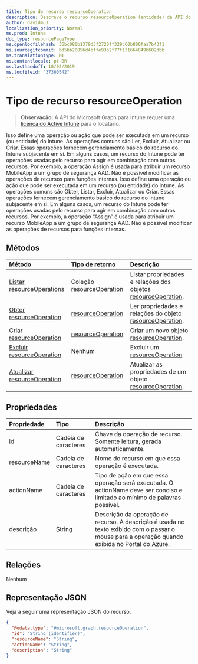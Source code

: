 ```yaml
---
title: Tipo de recurso resourceOperation
description: Descreve o recurso resourceOperation (entidade) da API do Microsoft Graph (REST), que oferece suporte a fluxos de trabalho do Intune relacionados ao controle de acesso baseado em função (RBAC).
author: davidmu1
localization_priority: Normal
ms.prod: Intune
doc_type: resourcePageType
ms.openlocfilehash: 36bc090b1379d3f2720ff329c60b800faa7b43f1
ms.sourcegitcommit: bd5bb20856d4bffe93b2f77f131664849b602dbb
ms.translationtype: MT
ms.contentlocale: pt-BR
ms.lasthandoff: 10/02/2019
ms.locfileid: "37360542"
---
```

# <a name="resourceoperation-resource-type"></a>Tipo de recurso resourceOperation

> **Observação:** A API do Microsoft Graph para Intune requer uma [licença do Active Intune](https://go.microsoft.com/fwlink/?linkid=839381) para o locatário.

Isso define uma operação ou ação que pode ser executada em um recurso (ou entidade) do Intune.  As operações comuns são Ler, Excluir, Atualizar ou Criar.  Essas operações fornecem gerenciamento básico do recurso do Intune subjacente em si.  Em alguns casos, um recurso do Intune pode ter operações usadas pelo recurso para agir em combinação com outros recursos.  Por exemplo, a operação Assign é usada para atribuir um recurso MobileApp a um grupo de segurança AAD.  Não é possível modificar as operações de recursos para funções internas. Isso define uma operação ou ação que pode ser executada em um recurso (ou entidade) do Intune.  As operações comuns são Obter, Listar, Excluir, Atualizar ou Criar.  Essas operações fornecem gerenciamento básico do recurso do Intune subjacente em si.  Em alguns casos, um recurso do Intune pode ter operações usadas pelo recurso para agir em combinação com outros recursos.  Por exemplo, a operação “Assign” é usada para atribuir um recurso MobileApp a um grupo de segurança AAD.  Não é possível modificar as operações de recursos para funções internas.

## <a name="methods"></a>Métodos
|Método|Tipo de retorno|Descrição|
|:---|:---|:---|
|[Listar resourceOperations](../api/intune-rbac-resourceoperation-list.md)|Coleção [resourceOperation](../resources/intune-rbac-resourceoperation.md)|Listar propriedades e relações dos objetos [resourceOperation](../resources/intune-rbac-resourceoperation.md).|
|[Obter resourceOperation](../api/intune-rbac-resourceoperation-get.md)|[resourceOperation](../resources/intune-rbac-resourceoperation.md)|Ler propriedades e relações do objeto [resourceOperation](../resources/intune-rbac-resourceoperation.md).|
|[Criar resourceOperation](../api/intune-rbac-resourceoperation-create.md)|[resourceOperation](../resources/intune-rbac-resourceoperation.md)|Criar um novo objeto [resourceOperation](../resources/intune-rbac-resourceoperation.md).|
|[Excluir resourceOperation](../api/intune-rbac-resourceoperation-delete.md)|Nenhum|Excluir um [resourceOperation](../resources/intune-rbac-resourceoperation.md)|
|[Atualizar resourceOperation](../api/intune-rbac-resourceoperation-update.md)|[resourceOperation](../resources/intune-rbac-resourceoperation.md)|Atualizar as propriedades de um objeto [resourceOperation](../resources/intune-rbac-resourceoperation.md).|

## <a name="properties"></a>Propriedades
|Propriedade|Tipo|Descrição|
|:---|:---|:---|
|id|Cadeia de caracteres|Chave da operação de recurso. Somente leitura, gerada automaticamente.|
|resourceName|Cadeia de caracteres|Nome do recurso em que essa operação é executada.|
|actionName|Cadeia de caracteres|Tipo de ação em que essa operação será executada. O actionName deve ser conciso e limitado ao mínimo de palavras possível.|
|descrição|String|Descrição da operação de recurso. A descrição é usada no texto exibido com o passar o mouse para a operação quando exibida no Portal do Azure.|

## <a name="relationships"></a>Relações
Nenhum

## <a name="json-representation"></a>Representação JSON
Veja a seguir uma representação JSON do recurso.
<!-- {
  "blockType": "resource",
  "keyProperty": "id",
  "@odata.type": "microsoft.graph.resourceOperation"
}
-->
``` json
{
  "@odata.type": "#microsoft.graph.resourceOperation",
  "id": "String (identifier)",
  "resourceName": "String",
  "actionName": "String",
  "description": "String"
}
```




